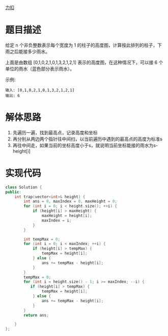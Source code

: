 [力扣](https://leetcode-cn.com/problems/trapping-rain-water/)

# 题目描述

给定 n 个非负整数表示每个宽度为 1 的柱子的高度图，计算按此排列的柱子，下雨之后能接多少雨水。

上面是由数组 [0,1,0,2,1,0,1,3,2,1,2,1] 表示的高度图，在这种情况下，可以接 6 个单位的雨水（蓝色部分表示雨水）。 

示例:

```
输入: [0,1,0,2,1,0,1,3,2,1,2,1]
输出: 6
```

# 解体思路

1. 先遍历一遍，找到最高点，记录高度和坐标
2. 再分别从两边两个指针往中间扫，以当前遍历中遇到的最高点的高度为标准s
3. 再往中间走，如果当前的坐标高度小于s，就说明当前坐标能接的雨水为s-height[i]

# 实现代码

```cpp
class Solution {
public:
    int trap(vector<int>& height) {
        int ans = 0, maxIndex = 0, maxHeight = 0;
        for (int i = 0; i < height.size(); ++i) {
            if (height[i] > maxHeight) {
                maxHeight = height[i];
                maxIndex = i;
            }
        }

        int tempMax = 0;
        for (int i = 0; i < maxIndex; ++i) {
            if (height[i] > tempMax) {
                tempMax = height[i];
            } else {
                ans += tempMax - height[i];
            }
        }
        tempMax = 0;
        for (int i = height.size() - 1; i >= maxIndex; --i) {
           if (height[i] > tempMax) {
                tempMax = height[i];
            } else {
                ans += tempMax - height[i];
            } 
        }
        return ans;

    }
};
```

